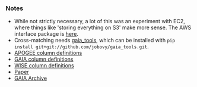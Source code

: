 ### Notes 

  * While not strictly necessary, a lot of this was an experiment with EC2, where things like 'storing everything on S3' make more sense. The AWS interface package is [here](https://github.com/andyljones/aws).
  * Cross-matching needs [gaia_tools](https://github.com/jobovy/gaia_tools), which can be installed with `pip install git+git://github.com/jobovy/gaia_tools.git`.          
  * [APOGEE column definitions](https://data.sdss.org/datamodel/files/APOGEE_REDUX/APRED_VERS/APSTAR_VERS/ASPCAP_VERS/RESULTS_VERS/allStar.html)
  * [GAIA column definitions](https://gea.esac.esa.int/archive/documentation/GDR2/Gaia_archive/chap_datamodel/sec_dm_main_tables/ssec_dm_gaia_source.html)
  * [WISE column definitions](http://wise2.ipac.caltech.edu/docs/release/allwise/expsup/sec2_1a.html)
  * [Paper](https://arxiv.org/pdf/1810.09468.pdf)
  * [GAIA Archive](https://gea.esac.esa.int/archive/)